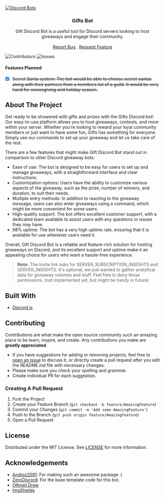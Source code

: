 <br/>

[![Discord Bots](https://top.gg/api/widget/932255494511394866.svg)](https://top.gg/bot/932255494511394866)
<p align="center">
  <h3 align="center">Gifts Bot</h3>

  <p align="center">
    Gift Discord Bot is a useful tool for Discord servers looking to host giveaways and engage their community.
    <br/>
    <br/>
 <a href="https://github.com/Nishant1500/Gifts-Bot/issues">Report Bug</a>
    .
    <a href="https://github.com/Nishant1500/Gifts-Bot/issues">Request Feature</a>
  </p>
</p>

![Contributors](https://img.shields.io/github/contributors/Nishant1500/Gifts-Bot?color=dark-green) ![Issues](https://img.shields.io/github/issues/Nishant1500/Gifts-Bot) 

#### Features Planned
- [x] ~~Secret Santa system: The bot would be able to choose secret santas along with their partners from a members list of a guild. It would be very hand for snowsgiving and holiday season.~~

## About The Project

Get ready to be showered with gifts and prizes with the Gifts Discord bot! Our easy-to-use platform allows you to host giveaways, contests, and more within your server. Whether you're looking to reward your loyal community members or just want to have some fun, Gifts has something for everyone. Simply use our commands to set up your giveaway and let us take care of the rest.

There are a few features that might make Gift Discord Bot stand out in comparison to other Discord giveaway bots:

- Ease of use: The bot is designed to be easy for users to set up and manage giveaways, with a straightforward interface and clear instructions.
- Customization options: Users have the ability to customize various aspects of the giveaway, such as the prize, number of winners, and duration, to suit their needs.
- Multiple entry methods: In addition to reacting to the giveaway message, users can also enter giveaways using a command, which might be more convenient for some users.
- High-quality support: The bot offers excellent customer support, with a dedicated team available to assist users with any questions or issues they may have.
- 98% uptime: The bot has a very high uptime rate, ensuring that it is available for use whenever users need it.

Overall, Gift Discord Bot is a reliable and feature-rich solution for hosting giveaways on Discord, and its excellent support and uptime make it an appealing choice for users who want a hassle-free experience.

> **Note:** The invite link asks for SERVER_SUBSCRIPTION_INSIGHTS and  SERVER_INSIGHTS. It's optional, we just wanted to gather analytical data for giveaway volumes and stuff. Feel free to deny those permissions. (not implemented yet, but might be handy in future)

## Built With

- [Discord.js](https://discord.js.org/)

## Contributing

Contributions are what make the open source community such an amazing place to be learn, inspire, and create. Any contributions you make are **greatly appreciated**.
* If you have suggestions for adding or removing projects, feel free to [open an issue](https://github.com/Nishant1500/Gifts-Bot/issues/new) to discuss it, or directly create a pull request after you edit the *README.md* file with necessary changes.
* Please make sure you check your spelling and grammar.
* Create individual PR for each suggestion.

### Creating A Pull Request

1. Fork the Project
2. Create your Feature Branch (`git checkout -b feature/AmazingFeature`)
3. Commit your Changes (`git commit -m 'Add some AmazingFeature'`)
4. Push to the Branch (`git push origin feature/AmazingFeature`)
5. Open a Pull Request

## License

Distributed under the MIT License. See [LICENSE](https://github.com/Nishant1500/Gifts-Bot/blob/main/LICENSE.md) for more information.

## Acknowledgements

* [Androz2091](https://github.com/Androz2091/discord-giveaways): For making such an awesome package :)
* [ZeroDiscord](https://github.com/ZeroDiscord/): For the base template code for this bot.
* [Othneil Drew](https://github.com/othneildrew/Best-README-Template)
* [ImgShields](https://shields.io/)
